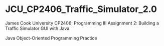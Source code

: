# JCU_CP2406_Traffic_Simulator_2.0
James Cook University 
CP2406: Programming III 
Assignment 2: Building a Traffic Simulator GUI with Java

Java Object-Oriented Programming Practice

